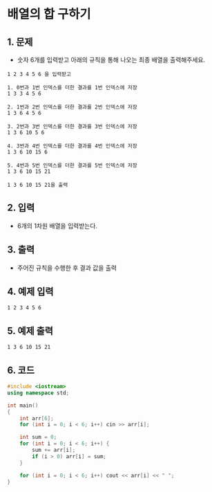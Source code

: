 # 배열의 합 구하기

## 1. 문제
- 숫자 6개를 입력받고 아래의 규칙을 통해 나오는 최종 배열을 출력해주세요.

```
1 2 3 4 5 6 을 입력받고

1. 0번과 1번 인덱스를 더한 결과를 1번 인덱스에 저장
1 3 3 4 5 6

2. 1번과 2번 인덱스를 더한 결과를 2번 인덱스에 저장
1 3 6 4 5 6

3. 2번과 3번 인덱스를 더한 결과를 3번 인덱스에 저장
1 3 6 10 5 6

4. 3번과 4번 인덱스를 더한 결과를 4번 인덱스에 저장
1 3 6 10 15 6

5. 4번과 5번 인덱스를 더한 결과를 5번 인덱스에 저장
1 3 6 10 15 21

1 3 6 10 15 21을 출력
```



## 2. 입력
- 6개의 1차원 배열을 입력받는다.

## 3. 출력
- 주어진 규칙을 수행한 후 결과 값을 출력

## 4. 예제 입력
```
1 2 3 4 5 6
```

## 5. 예제 출력
```
1 3 6 10 15 21
```

## 6. 코드
```c++
#include <iostream>
using namespace std;

int main()
{
    int arr[6];
    for (int i = 0; i < 6; i++) cin >> arr[i];

    int sum = 0;
    for (int i = 0; i < 6; i++) {
        sum += arr[i];
        if (i > 0) arr[i] = sum;
    }

    for (int i = 0; i < 6; i++) cout << arr[i] << " ";
}
```
